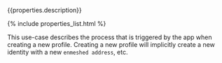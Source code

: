 {{properties.description}}

{% include properties_list.html %}

This use-case describes the process that is triggered by the app when creating a new profile.
Creating a new profile will implicitly create a new identity with a new `enmeshed address`, etc.


